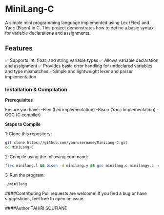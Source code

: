 # MiniLang-C

A simple mini programming language implemented using Lex (Flex) and Yacc (Bison) in C. 
This project demonstrates how to define a basic syntax for variable declarations and assignments.

## Features

✅ Supports int, float, and string variable types 
✅ Allows variable declaration and assignment 
✅ Provides basic error handling for undeclared variables and type mismatches 
✅Simple and lightweight lexer and parser implementation

### Installation & Compilation

**Prerequisites**

Ensure you have:
-Flex (Lex implementation)
-Bison (Yacc implementation)
-GCC (C compiler)

**Steps to Compile**

1-Clone this repository:
```bash
git clone https://github.com/yourusername/MiniLang-C.git
cd MiniLang-C
```
2-Compile using the following command:
```bash
flex minilang.l && bison -d minilang.y && gcc minilang.c minilangy.c -o minilang -lfl
```
3-Run the program:
```bash
./minilang
```
####Contributing
Pull requests are welcome! If you find a bug or have suggestions, feel free to open an issue.

####Author
TAHIRI SOUFIANE

